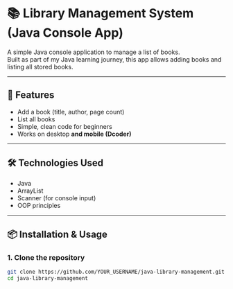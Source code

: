 # 📚 Library Management System (Java Console App)

A simple Java console application to manage a list of books.  
Built as part of my Java learning journey, this app allows adding books and listing all stored books.

---

## 🚀 Features
- Add a book (title, author, page count)
- List all books
- Simple, clean code for beginners
- Works on desktop **and mobile (Dcoder)**

---

## 🛠️ Technologies Used
- Java
- ArrayList
- Scanner (for console input)
- OOP principles

---

## 📦 Installation & Usage

### 1. Clone the repository
```bash
git clone https://github.com/YOUR_USERNAME/java-library-management.git
cd java-library-management